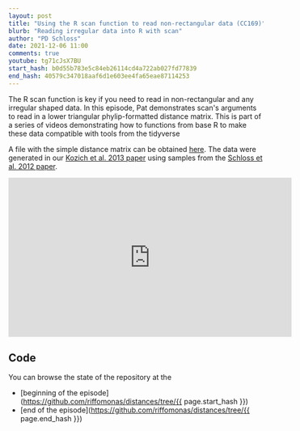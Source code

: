 ```yaml
---
layout: post
title: "Using the R scan function to read non-rectangular data (CC169)"
blurb: "Reading irregular data into R with scan"
author: "PD Schloss"
date: 2021-12-06 11:00
comments: true
youtube: tg71cJsX7BU
start_hash: b0d55b783e5c84eb26114cd4a722ab027fd77839
end_hash: 40579c347018aaf6d1e603ee4fa65eae87114253
---
```


The R scan function is key if you need to read in non-rectangular and any irregular shaped data. In this episode, Pat demonstrates scan's arguments to read in a lower triangular phylip-formatted distance matrix. This is part of a series of videos demonstrating how to functions from base R to make these data compatible with tools from the tidyverse

A file with the simple distance matrix can be obtained [here](https://raw.githubusercontent.com/riffomonas/distances/main/mice_simple.braycurtis.dist). The data were generated in our [Kozich et al. 2013 paper](http://doi.org/10.1128/AEM.01043-13) using samples from the [Schloss et al. 2012 paper](http://doi.org/10.4161/gmic.21008).




<iframe style="margin: 0 auto;display:block;" width="560" height="315" src="https://www.youtube.com/embed/{{ page.youtube }}" frameborder="0" allow="accelerometer; autoplay; encrypted-media; gyroscope; picture-in-picture" allowfullscreen></iframe>


## Code

You can browse the state of the repository at the
* [beginning of the episode](https://github.com/riffomonas/distances/tree/{{ page.start_hash }})
* [end of the episode](https://github.com/riffomonas/distances/tree/{{ page.end_hash }})
